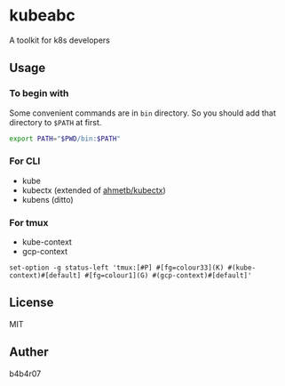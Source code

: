 kubeabc
=========

A toolkit for k8s developers

## Usage

### To begin with

Some convenient commands are in `bin` directory. So you should add that directory to `$PATH` at first.

```bash
export PATH="$PWD/bin:$PATH"
```

### For CLI

- kube
- kubectx (extended of [ahmetb/kubectx](https://github.com/ahmetb/kubectx))
- kubens (ditto)

### For tmux

- kube-context
- gcp-context

```config
set-option -g status-left 'tmux:[#P] #[fg=colour33](K) #(kube-context)#[default] #[fg=colour1](G) #(gcp-context)#[default]'
```

## License

MIT

## Auther

b4b4r07
